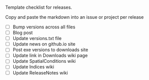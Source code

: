Template checklist for releases.  

Copy and paste the markdown into an issue or project per release

- [ ] Bump versions across all files
- [ ] Blog post
- [ ] Update versions.txt file
- [ ] Update news on github.io site
- [ ] Post exe versions to downloads site
- [ ] Update link in Downloads wiki page
- [ ] Update SpatialConditions wiki
- [ ] Update Indices wiki
- [ ] Update ReleaseNotes wiki